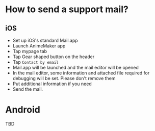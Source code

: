# How to send a support mail?
## iOS
+ Set up iOS's standard Mail.app
+ Launch AnimeMaker app
+ Tap mypage tab
+ Tap Gear shaped button on the header
+ Tap `Contact by email`
+ Mail.app will be launched and the mail editor will be opened
+ In the mail editor, some information and attached file required for debugging will be set. Please don't remove them
+ Put additional information if you need
+ Send the mail.

# Android
TBD
